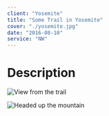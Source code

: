 ```yaml
---
client: "Yosemite"
title: "Some Trail in Yosemite"
cover: "./yosemite.jpg"
date: "2016-08-10"
service: "NW"
---
```

# Description

![View from the trail](./yosemite.jpg)

![Headed up the mountain](./lush_trail.jpg)
